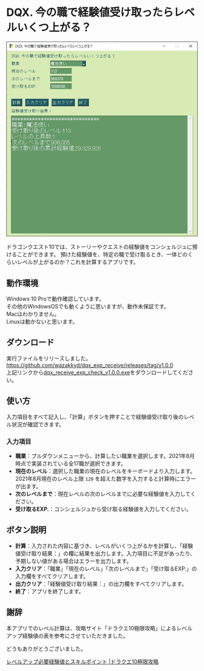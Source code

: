 # DQX. 今の職で経験値受け取ったらレベルいくつ上がる？

![](https://github.com/wazakkyd/dqx_exp_receive/blob/images/sample.jpg?raw=true)

ドラゴンクエスト10では、ストーリーやクエストの経験値をコンシェルジュに預けることができます。
預けた経験値を、特定の職で受け取るとき、一体どのくらいレベルが上がるのか？これを計算するアプリです。

## 動作環境
Windows 10 Proで動作確認しています。  
その他のWindowsOSでも動くように思いますが、動作未保証です。  
Macはわかりません。  
Linuxは動かないと思います。  

## ダウンロード

実行ファイルをリリースしました。  
https://github.com/wazakkyd/dqx_exp_receive/releases/tag/v1.0.0  
上記リンクから[dqx_receive_exp_check_v1.0.0.exe](https://github.com/wazakkyd/dqx_exp_receive/releases/download/v1.0.0/dqx_receive_exp_check_v1.0.0.exe)をダウンロードしてください。

## 使い方

入力項目をすべて記入し、「計算」ボタンを押すことで経験値受け取り後のレベル状況が確認できます。

### 入力項目

- **職業**：プルダウンメニューから、計算したい職業を選択します。2021年8月時点で実装されている全17職が選択できます。
- **現在のレベル**：選択した職業の現在のレベルをキーボードより入力します。2021年8月現在のレベル上限 `120` を超えた数字を入力すると計算時にエラーが出ます。
- **次のレベルまで**：現在レベルの次のレベルまでに必要な経験値を入力してください。
- **受け取るEXP.**：コンシェルジュから受け取る経験値を入力してください。

## ボタン説明

- **計算**：入力された内容に基づき、レベルがいくつ上がるかを計算し、「経験値受け取り結果：」の欄に結果を出力します。入力項目に不足があったり、予期しない値がある場合はエラーを出力します。
- **入力クリア**：「職業」「現在のレベル」「次のレベルまで」「受け取るEXP.」の入力欄をすべてクリアします。
- **出力クリア**：「経験値受け取り結果：」の出力欄をすべてクリアします。
- **終了**：アプリを終了します。



## 謝辞

本アプリでのレベル計算は、攻略サイト「ドラクエ10極限攻略」によるレベルアップ経験値の表を参考にさせていただきました。

どうもありがとうございました。

[レベルアップ必要経験値とスキルポイント \|ドラクエ10極限攻略](https://xn--10-yg4a1a3kyh.jp/dq10_level.html)

